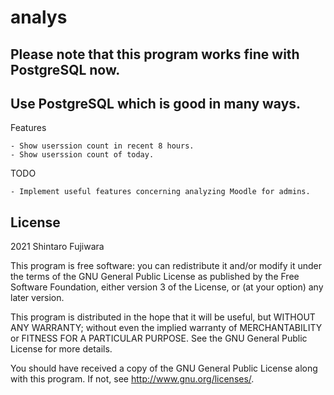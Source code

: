 # analys #

## Please note that this program works fine with PostgreSQL now. 
## Use PostgreSQL which is good in many ways.

Features

```
- Show userssion count in recent 8 hours. 
- Show userssion count of today. 
```

TODO

```
- Implement useful features concerning analyzing Moodle for admins.
```

## License ##

2021 Shintaro Fujiwara <shintaro dot fujiwara at gmail dot com>

This program is free software: you can redistribute it and/or modify it under
the terms of the GNU General Public License as published by the Free Software
Foundation, either version 3 of the License, or (at your option) any later
version.

This program is distributed in the hope that it will be useful, but WITHOUT ANY
WARRANTY; without even the implied warranty of MERCHANTABILITY or FITNESS FOR A
PARTICULAR PURPOSE.  See the GNU General Public License for more details.

You should have received a copy of the GNU General Public License along with
this program.  If not, see <http://www.gnu.org/licenses/>.

